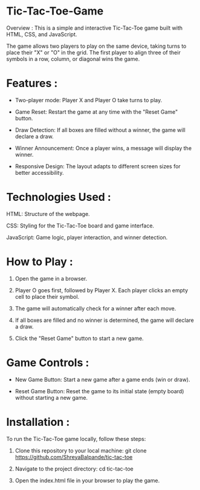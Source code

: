 # Tic-Tac-Toe-Game

Overview :
This is a simple and interactive Tic-Tac-Toe game built with HTML, CSS, and JavaScript.

The game allows two players to play on the same device, taking turns to place their "X" or "O" in the grid. The first player to align three of their symbols in a row, column, or diagonal wins the game.

# Features :
* Two-player mode: Player X and Player O take turns to play.
  
* Game Reset: Restart the game at any time with the "Reset Game" button.
  
* Draw Detection: If all boxes are filled without a winner, the game will declare a draw.
  
* Winner Announcement: Once a player wins, a message will display the winner.
* Responsive Design: The layout adapts to different screen sizes for better accessibility.
  
# Technologies Used :
HTML: Structure of the webpage.

CSS: Styling for the Tic-Tac-Toe board and game interface.

JavaScript: Game logic, player interaction, and winner detection.


# How to Play :
1. Open the game in a browser.

2. Player O goes first, followed by Player X. Each player clicks an empty cell to place their symbol.
   
3. The game will automatically check for a winner after each move.
   
4. If all boxes are filled and no winner is determined, the game will declare a draw.
   
5. Click the "Reset Game" button to start a new game.

   
# Game Controls :
* New Game Button: Start a new game after a game ends (win or draw).
  
* Reset Game Button: Reset the game to its initial state (empty board) without starting a new game.

# Installation :
To run the Tic-Tac-Toe game locally, follow these steps:

1. Clone this repository to your local machine: git clone https://github.com/ShreyaBalpande/tic-tac-toe

2. Navigate to the project directory: cd tic-tac-toe

3. Open the index.html file in your browser to play the game.
